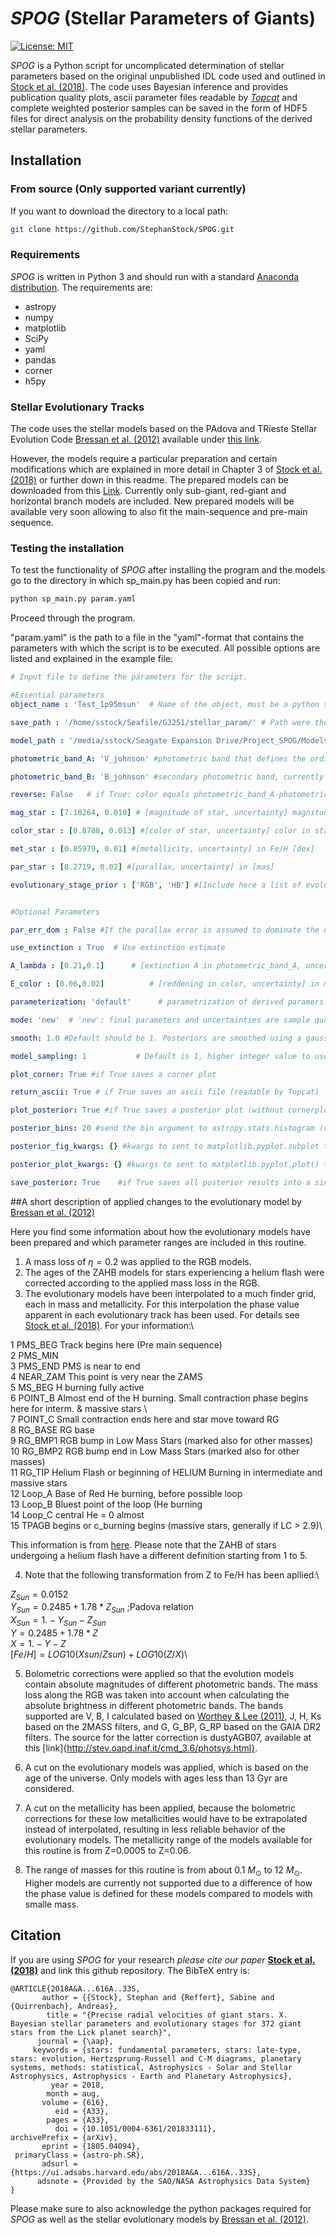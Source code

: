 # *SPOG* (Stellar Parameters of Giants)
[![License: MIT](https://img.shields.io/badge/License-MIT-yellow.svg)](https://opensource.org/licenses/MIT)

*SPOG* is a Python script for uncomplicated determination of stellar parameters based on the original unpublished IDL code used and outlined in [Stock et al. (2018)](https://ui.adsabs.harvard.edu/abs/2018A%26A...616A..33S/abstract). The code uses Bayesian inference and provides publication quality plots, ascii parameter files readable by [*Topcat*](http://www.star.bris.ac.uk/~mbt/topcat/) and complete weighted posterior samples can be saved in the form of HDF5 files for direct analysis on the probability density functions of the derived stellar parameters.

## Installation
### From source (Only supported variant currently)
If you want to download the directory to a local path:
```bash
git clone https://github.com/StephanStock/SPOG.git
```

### Requirements
*SPOG* is written in Python 3 and should run with a standard [Anaconda distribution](https://www.anaconda.com/distribution/). The requirements are:
* astropy
* numpy
* matplotlib
* SciPy
* yaml
* pandas
* corner
* h5py


### Stellar Evolutionary Tracks
The code uses the stellar models based on the PAdova and TRieste Stellar Evolution  Code [Bressan et al. (2012)](https://ui.adsabs.harvard.edu/abs/2012MNRAS.427..127B/abstract) available under [this link](https://people.sissa.it/~sbressan/parsec.html).

However, the models require a particular preparation and certain modifications which are explained in more detail in Chapter 3 of [Stock et al. (2018)](https://ui.adsabs.harvard.edu/abs/2018A%26A...616A..33S/abstract) or further down in this readme. The prepared models can be downloaded from this [Link](https://heibox.uni-heidelberg.de/d/253b8d99e1324fa2b4f5/). Currently only sub-giant, red-giant and horizontal branch models are included. New prepared models will be available very soon allowing to also fit the main-sequence and pre-main sequence.


### Testing the installation
To test the functionality of *SPOG* after installing the program and the models go to the directory in which sp_main.py has been copied and run:
```bash
python sp_main.py param.yaml
```
Proceed through the program.

"param.yaml" is the path to a file in the "yaml"-format that contains the parameters with which the script is to be executed. All possible options are listed and explained in the example file:

```yaml
# Input file to define the parameters for the script.

#Essential parameters
object_name : 'Test_1p95msun'  # Name of the object, must be a python string, outputfiles will begin witht this name

save_path : '/home/sstock/Seafile/GJ251/stellar_param/' # Path were the results will be saved

model_path : '/media/sstock/Seagate Expansion Drive/Project_SPOG/Models_uncompressed_BV_new.h5'  # Path to the hdf5 file of the evolutionary models

photometric_band_A: 'V_johnson' #photometric band that defines the ordinate, currently supported kewords are V_johnson, B_johnson, I_johnson, J_2mass, H_2mass, Ks_2mass, G_gaia, G_BP_gaia, G_RP_gaia

photometric_band_B: 'B_johnson' #secondary photometric band, currently supported kewords are V_johnson, B_johnson, I_johnson, J_2mass, H_2mass, Ks_2mass, G_gaia, G_BP_gaia, G_RP_gaia

reverse: False   # if True: color equals photometric_band_A-photometric_band_B ; if False color equals photometric_band_B-photometric_band_A

mag_star : [7.18264, 0.010] # [magnitude of star, uncertainty] magnitude of star in photometric_band_A [mag]

color_star : [0.8788, 0.013] #[color of star, uncertainty] color in star [mag]

met_star : [0.05979, 0.01] #[metallicity, uncertainty] in Fe/H [dex]

par_star : [8.2719, 0.02] #[parallax, uncertainty] in [mas]

evolutionary_stage_prior : ['RGB', 'HB'] #[Include here a list of evolutionary stages that should be considered, you can mix any combination of subgiant or red-giant phase (RGB), red clump or horizontal branch phase (HB), main-sequence phase (MS), premain-sequence phase (PMS). ]


#Optional Parameters

par_err_dom : False #If the parallax error is assumed to dominate the uncertainty set to TRUE, if False slight BIAS is introduced since magnitude uncertainty is non-linear with respect to ABL

use_extinction : True  # Use extinction estimate

A_lambda : [0.21,0.1]      # [extinction A in photometric_band_A, uncertainty] in mag

E_color : [0.06,0.02]          # [reddening in color, uncertainty] in mag

parameterization: 'default'      # parametrization of derived paramers: default, default2 (as default but includes phase and mass loss), log, linear

mode: 'new'  # 'new': final parameters and uncertainties are sample quartiles [0.16, 0.5, 0.84] of weighted posterior (recommended and robust way as it is independent of binning!). 'classic': final parameters and uncertainties are weighted posterior modes (derived by spline interpolation) and uncertainties are calculated as in Eq. 11&12 of Stock et al., A&A 616, A33 (2018). This method may depend slightly on binning. This mode is only available in default parametrization.

smooth: 1.0 #Default should be 1. Posteriors are smoothed using a gaussian filter. This parameters sets the standard deviation for the Gaussian kernel. In classic mode it may effect the derived posterior modes.

model_sampling: 1           # Default is 1, higher integer value to use sparser sampling on the models by using every nth model in terms of metallicity, improving model load times but possibly affecting parameter precision and accuracy. Not recommended for final calculations

plot_corner: True #if True saves a corner plot

return_ascii: True # if True saves an ascii file (readable by Topcat)

plot_posterior: True #if True saves a posterior plot (without cornerplot)

posterior_bins: 20 #send the bin argument to astropy.stats.histogram (can be float or sting), if set to -1 the optimal number of bins will be calculated by using a self-implemented algorithm provided in Hogg (2008) (arkiv:0807.4820v1). Important note: The number of bins does not affect the results but only influences the visualised posterior plots!

posterior_fig_kwargs: {} #kwargs to sent to matplotlib.pyplot.subplot to influence the figure style, set empty {} for default

posterior_plot_kwargs: {} #kwargs to sent to matplotlib.pyplot.plot() to influence the plotting style, set empty {} for default

save_posterior: True    #if True saves all posterior results into a single hdf5 file, use pandas.read_hdf('filename.h5', 'key') where key is RGB or HB to reload the posterior into a Pandas dataframe

```

##A short description of applied changes to the evolutionary model by [Bressan et al. (2012)](https://ui.adsabs.harvard.edu/abs/2012MNRAS.427..127B/abstract)

Here you find some information about how the evolutionary models have been prepared and which parameter ranges are included in this routine.

1. A mass loss of $\eta=0.2$ was applied to the RGB models.  
2. The ages of the ZAHB models for stars experiencing a helium flash were corrected according to the applied mass loss in the RGB.
3. The evolutionary models have been interpolated to a much finder grid, each in mass and metallicity. For this interpolation the phase value apparent in each evolutionary track has been used. For details see [Stock et al. (2018)](https://ui.adsabs.harvard.edu/abs/2018A%26A...616A..33S/abstract). For your information:\

1 PMS_BEG  Track begins here (Pre main sequence)\
2 PMS_MIN  \
3 PMS_END    PMS is near to end\
4 NEAR_ZAM   This point is very near the ZAMS\
5 MS_BEG     H burning fully active\
6 POINT_B    Almost end of the H burning. Small contraction phase begins here for interm. & massive stars \  
7 POINT_C    Small contraction ends here and star move toward RG\
8 RG_BASE    RG base\
9 RG_BMP1   RGB bump in Low Mass Stars (marked also for other masses)\
10 RG_BMP2   RGB bump end in Low Mass Stars (marked also for other masses)\
11 RG_TIP   Helium Flash or beginning of HELIUM Burning in intermediate and massive stars\
12 Loop_A   Base of Red He burning, before possible loop\
13 Loop_B   Bluest point of the loop (He burning\
14 Loop_C   central He = 0  almost\
15 TPAGB begins or c_burning begins (massive stars, generally if LC > 2.9)\

This information is from [here](https://people.sissa.it/~sbressan/CAF09_V1.2S_M36_LT/readme.txt).
Please note that the ZAHB of stars undergoing a helium flash have a different definition starting from 1 to 5.  

4. Note that the following transformation from Z to Fe/H has been apllied:\

$Z_{Sun}=0.0152$\
$Y_{Sun}=0.2485+1.78*Z_{Sun}$ ;Padova relation\
$X_{Sun}=1.-Y_{Sun}-Z_{Sun}$\
$Y=0.2485+1.78*Z$\
$X=1.-Y-Z$\
$[Fe/H]=LOG10(Xsun/Zsun)+LOG10(Z/X)$\

5. Bolometric corrections were applied so that the evolution models contain absolute magnitudes of different photometric bands. The mass loss along the RGB was taken into account when calculating the absolute brightness in different photometric bands. The bands supported are V, B, I calculated based on [Worthey & Lee (2011)](https://ui.adsabs.harvard.edu/abs/2011ApJS..193....1W/abstract), J, H, Ks based on the 2MASS filters, and G, G_BP, G_RP based on the GAIA DR2 filters. The source for the latter correction is dustyAGB07, available at this [link]{http://stev.oapd.inaf.it/cmd_3.6/photsys.html}.

6. A cut on the evolutionary models was applied, which is based on the age of the universe. Only models with ages less than 13 Gyr are considered.

7. A cut on the metallicity has been applied, because the bolometric corrections for these low metallicities would have to be extrapolated instead of interpolated, resulting in less reliable behavior of the evolutionary models. The metallicity range of the models available for this routine is from Z=0.0005 to Z=0.06.

8. The range of masses for this routine is from about 0.1 $M_\odot$ to 12 $M_\odot$. Higher models are currently not supported due to a difference of how the phase value is defined for these models compared to models with smalle mass.



## Citation
If you are using *SPOG* for your research *please cite our paper* **[Stock et al. (2018)](https://ui.adsabs.harvard.edu/abs/2018A%26A...616A..33S/abstract)** and link this github repository.
The BibTeX entry is:
```
@ARTICLE{2018A&A...616A..33S,
       author = {{Stock}, Stephan and {Reffert}, Sabine and {Quirrenbach}, Andreas},
        title = "{Precise radial velocities of giant stars. X. Bayesian stellar parameters and evolutionary stages for 372 giant stars from the Lick planet search}",
      journal = {\aap},
     keywords = {stars: fundamental parameters, stars: late-type, stars: evolution, Hertzsprung-Russell and C-M diagrams, planetary systems, methods: statistical, Astrophysics - Solar and Stellar Astrophysics, Astrophysics - Earth and Planetary Astrophysics},
         year = 2018,
        month = aug,
       volume = {616},
          eid = {A33},
        pages = {A33},
          doi = {10.1051/0004-6361/201833111},
archivePrefix = {arXiv},
       eprint = {1805.04094},
 primaryClass = {astro-ph.SR},
       adsurl = {https://ui.adsabs.harvard.edu/abs/2018A&A...616A..33S},
      adsnote = {Provided by the SAO/NASA Astrophysics Data System}
}

```
Please make sure to also acknowledge the python packages required for *SPOG* as well as the stellar evolutionary models by [Bressan et al. (2012)](https://ui.adsabs.harvard.edu/abs/2012MNRAS.427..127B/abstract).
